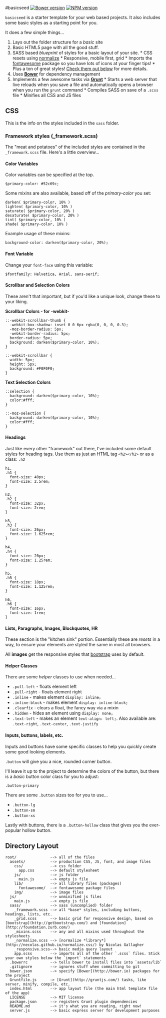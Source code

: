 #basicseed [![Bower version](https://badge.fury.io/bo/basicseed.svg)](http://badge.fury.io/bo/basicseed) [![NPM version](https://badge.fury.io/js/basicseed.svg)](http://badge.fury.io/js/basicseed)

`basicseed` is a starter template for your web based projects. It also includes some basic styles as a starting point for you. 

It does a few simple things...

  1. Lays out the folder structure for a *basic* site
  2. Basic HTML5 page with all the good stuff.
  3. SASS based *blueprint* of styles for a basic layout of your site.
    * CSS resets using [normalize](http://necolas.github.io/normalize.css/)
    * Responsive, mobile first, grid
    * Imports the [fontawesome](http://fortawesome.github.io/Font-Awesome/) package so you have lots of icons at your finger tips!
    * Plus a ton of great styles! [Check them out below](#css) for more details.
  2. Uses [**Bower**](http://bower.io) for dependency management
  3. Implements a few awesome tasks via [**Grunt**](http://gruntjs.com/)
    * Starts a web server that live reloads when you save a file and automatically opens a browser when you run the `grunt` command
    * Compiles SASS on save of a `.scss` file
    * Minifies all CSS and JS files
  
## <a name="css"></a> CSS

This is the info on the styles included in the `sass` folder.

### Framework styles (_framework.scss)

The "meat and potatoes" of the included styles are contained in the `_framework.scss` file. Here's a little overview...

#### Color Variables
Color variables can be specified at the top.

`$primary-color: #52c69c;`

Some mixins are also available, based off of the *primary-color* you set:

```
darken( $primary-color, 10% ) 
lighten( $primary-color, 10% )
saturate( $primary-color, 20% ) 
desaturate( $primary-color, 20% )
tint( $primary-color, 10% )
shade( $primary-color, 10% )
```

Example usage of these mixins:

`background-color: darken($primary-color, 20%);`

#### Font Variable

Change your `font-face` using this variable:

`$fontfamily: Helvetica, Arial, sans-serif;`

#### Scrollbar and Selection Colors

These aren't that important, but if you'd like a unique look, change these to your liking.

**Scrollbar Colors - for -webkit-**
```
::-webkit-scrollbar-thumb {
  -webkit-box-shadow: inset 0 0 6px rgba(0, 0, 0, 0.3);
  -moz-border-radius: 5px;
  -webkit-border-radius: 5px;
  border-radius: 5px;
  background: darken($primary-color, 10%);
}

::-webkit-scrollbar {
  width: 5px;
  height: 5px;
  background: #F0F0F0;
}
```
**Text Selection Colors**

```
::selection {
  background: darken($primary-color, 10%);
  color:#fff;
}

::-moz-selection {
  background: darken($primary-color, 10%);
  color:#fff;
}
```

#### Headings

Just like every other "framework" out there, I've included some default styles for heading tags. Use them as just an HTML tag `<h2></h2>` or as a class: `.h2`

```
h1,
.h1 {
  font-size: 40px;
  font-size: 2.5rem;
}

h2,
.h2 {
  font-size: 32px;
  font-size: 2rem;
}

h3,
.h3 {
  font-size: 26px;
  font-size: 1.625rem;
}

h4,
.h4 {
  font-size: 20px;
  font-size: 1.25rem;
}

h5,
.h5 {
  font-size: 18px;
  font-size: 1.125rem;
}

h6,
.h6 {
  font-size: 16px;
  font-size: 1rem;
}
```

#### Lists, Paragraphs, Images, Blockquotes, HR

These section is the "kitchen sink" portion. Essentially these are *resets* in a way, to ensure your elements are styled the same in most all browsers.

All **images** get the responsive styles that [bootstrap](http://getbootstrap.com/css/#images) uses by default.

#### Helper Classes

There are some *helper* classes to use when needed...

* `.pull-left` - floats element left
* `.pull-right` - floats element right
* `.inline` - makes element `display: inline;`
* `.inline-block` - makes element `display: inline-block;`
* `.clearfix` - clears a float, the fancy way via a mixin
* `.hidden` - hides an element using `display: none;`
* `.text-left` - makes an element `text-align: left;`. Also available are: `.text-right`, `.text-center`, `.text-justify`

#### Inputs, buttons, labels, etc.

Inputs and buttons have some specific classes to help you quickly create some good looking elements.

`.button` will give you a nice, rounded corner button. 

I'll leave it up to the project to determine the colors of the button, but there is a *basic* button color class for you to adjust:

`.button-primary`

There are some `.button` sizes too for you to use...

* `.button-lg`
* `.button-sm`
* `.button-xs`

Lastly with buttons, there is a `.button-hollow` class that gives you the ever-popular hollow button.



## Directory Layout

    root/               --> all of the files
      assets/           --> production CSS, JS, font, and image files
        css/            --> css folder
          app.css       --> default stylesheet
        js/             --> js folder
          main.js       --> empty js file
        lib/            --> all library files (packages)
          fontawesome/  --> fontawesome package files
        img/            --> image files
      js/               --> unminified js files
        main.js         --> empty js file
      sass/             --> sass (uncomplied) folder
        _framework.scss --> all *base* styles, including buttons, headings, lists, etc.
        _grid.scss      --> basic grid for responsive design, based on [bootstrap](http://getbootstrap.com/) and [foundation](http://foundation.zurb.com/)
        _mixins.scss    --> any and all mixins used throughout the stylesheets
        _normalize.scss --> [normalize *library*](http://necolas.github.io/normalize.css/) by Nicolas Gallagher
        _responsive.scss--> basic media query layout
        app.scss        --> imports all of the other `.scss` files. Stick your own styles below the `import` statements
      .bowerrc          --> tells bower to install files into `assets/lib`
      .gitignore        --> ignores stuff when committing to git
      bower.json        --> specify [Bower](http://bower.io) packages for the project
      Gruntfile.js      -> [Grunt](http://gruntjs.com/) tasks, like server, minify, compile, etc.
      index.html        --> app layout file (the main html template file of the app)
      LICENSE           --> MIT license
      package.json      --> registers Grunt plugin dependencies
      README.md         --> it's what you are reading, right now!
      server.js         --> basic express server for development purposes


